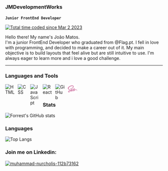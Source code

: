 ### JMDevelopmentWorks


**`Junior FrontEnd Developer`**

<a href="https://wakatime.com/@Matos"><img src="https://wakatime.com/badge/user/3081847d-58fb-4b8f-9dc5-a099e345ca99.svg" alt="Total time coded since Mar 2 2023" /></a>

Hello there! My name's João Matos.<br/>
I'm a junior FrontEnd Developer who graduated from @Flag.pt. I fell in love with programming, and decided to make a career out of it. My main objective is to build layouts that feel alive but are still intuitive to use. I'm always eager to learn more and i love a good challenge.


---

###  Languages and Tools


<img align="left" alt="HTML" width="30px" style="padding-right:10px;" src="https://cdn.jsdelivr.net/gh/devicons/devicon/icons/html5/html5-plain.svg" />
<img align="left" alt="CSS" width="30px" style="padding-right:10px;" src="https://cdn.jsdelivr.net/gh/devicons/devicon/icons/css3/css3-plain.svg" />
<img align="left" alt="JavaScript" width="30px" style="padding-right:10px;" src="https://cdn.jsdelivr.net/gh/devicons/devicon/icons/javascript/javascript-plain.svg" />
<img align="left" alt="React" width="30px" style="padding-right:10px;" src="https://cdn.jsdelivr.net/gh/devicons/devicon/icons/react/react-original.svg" />
<img align="left" alt="GitHub" width="30px" style="padding-right:10px;" src="https://cdn.jsdelivr.net/gh/devicons/devicon/icons/github/github-original.svg" />
<img align="left" alt="Sass" width="30px" style="padding-right:10px;" src="https://github.com/devicons/devicon/blob/master/icons/sass/sass-original.svg" />


<br />

#


### Stats

![Forrest's GitHub stats](https://github-readme-stats.vercel.app/api?username=JMDevelopmentWorks&show_icons=true&theme=material-palenight)




### Languages
![Top Langs](https://github-readme-stats.vercel.app/api/top-langs/?username=JMDevelopmentWorks&show_icons=true&theme=material-palenight)



###


<h3 align="left">Join me on Linkedin: </h3>
<p align="left">
<a href="https://www.linkedin.com/in/joaomatosdevelopment/" target="_blank"><img align="center" src="https://raw.githubusercontent.com/rahuldkjain/github-profile-readme-generator/master/src/images/icons/Social/linked-in-alt.svg" alt="muhammad-nurcholis-112b73162" height="30" width="40" /></a>
</p>

###

